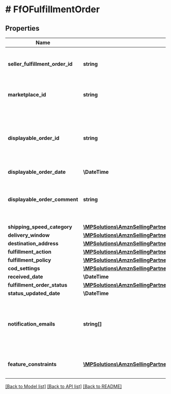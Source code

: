 # # FfOFulfillmentOrder

## Properties

Name | Type | Description | Notes
------------ | ------------- | ------------- | -------------
**seller_fulfillment_order_id** | **string** | The fulfillment order identifier submitted with the createFulfillmentOrder operation. |
**marketplace_id** | **string** | The identifier for the marketplace the fulfillment order is placed against. |
**displayable_order_id** | **string** | A fulfillment order identifier submitted with the createFulfillmentOrder operation. Displays as the order identifier in recipient-facing materials such as the packing slip. |
**displayable_order_date** | **\DateTime** |  |
**displayable_order_comment** | **string** | A text block submitted with the createFulfillmentOrder operation. Displays in recipient-facing materials such as the packing slip. |
**shipping_speed_category** | [**\MPSolutions\AmznSellingPartnerApi\Models\FulfillmentOutbound\FfOShippingSpeedCategory**](FfOShippingSpeedCategory.md) |  |
**delivery_window** | [**\MPSolutions\AmznSellingPartnerApi\Models\FulfillmentOutbound\FfODeliveryWindow**](FfODeliveryWindow.md) |  | [optional]
**destination_address** | [**\MPSolutions\AmznSellingPartnerApi\Models\FulfillmentOutbound\FfOAddress**](FfOAddress.md) |  |
**fulfillment_action** | [**\MPSolutions\AmznSellingPartnerApi\Models\FulfillmentOutbound\FfOFulfillmentAction**](FfOFulfillmentAction.md) |  | [optional]
**fulfillment_policy** | [**\MPSolutions\AmznSellingPartnerApi\Models\FulfillmentOutbound\FfOFulfillmentPolicy**](FfOFulfillmentPolicy.md) |  | [optional]
**cod_settings** | [**\MPSolutions\AmznSellingPartnerApi\Models\FulfillmentOutbound\FfOCODSettings**](FfOCODSettings.md) |  | [optional]
**received_date** | **\DateTime** |  |
**fulfillment_order_status** | [**\MPSolutions\AmznSellingPartnerApi\Models\FulfillmentOutbound\FfOFulfillmentOrderStatus**](FfOFulfillmentOrderStatus.md) |  |
**status_updated_date** | **\DateTime** |  |
**notification_emails** | **string[]** | A list of email addresses that the seller provides that are used by Amazon to send ship-complete notifications to recipients on behalf of the seller. | [optional]
**feature_constraints** | [**\MPSolutions\AmznSellingPartnerApi\Models\FulfillmentOutbound\FfOFeatureSettings[]**](FfOFeatureSettings.md) | A list of features and their fulfillment policies to apply to the order. | [optional]

[[Back to Model list]](../../README.md#models) [[Back to API list]](../../README.md#endpoints) [[Back to README]](../../README.md)
